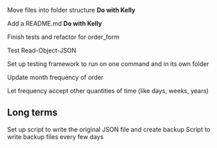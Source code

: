 Move files into folder structure **Do with Kelly**

Add a README.md **Do with Kelly**

Finish tests and refactor for order_form

Test Read-Object-JSON

Set up testing framework to run on one command and in its own folder

Update month frequency of order

Let frequency accept other quantities of time (like days, weeks, years)

Long terms
----------
Set up script to write the original JSON file and create backup
Script to write backup files every few days
